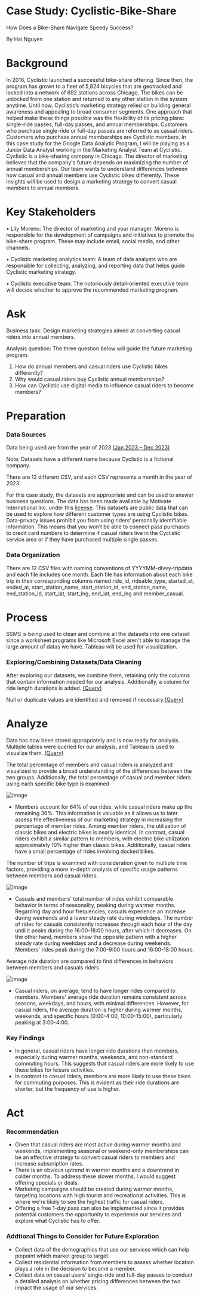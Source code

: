 # Case Study: Cyclistic-Bike-Share
How Does a Bike-Share Navigate Speedy Success?

By Hai Nguyen 

# Background
In 2016, Cyclistic launched a successful bike-share offering. Since then, the program has grown to a fleet of 5,824 bicycles that are geotracked and locked into a network of 692 stations across Chicago. The bikes can be unlocked from one station and returned to any other station in the system anytime.
Until now, Cyclistic’s marketing strategy relied on building general awareness and appealing to broad consumer segments. One approach that helped make these things possible was the flexibility of its pricing plans: single-ride passes, full-day passes, and annual memberships. Customers who purchase single-ride or full-day passes are referred to as casual riders. Customers who purchase annual memberships are Cyclistic members.
In this case study for the Google Data Analytic Program, I will be playing as a Junior Data Analyst working in the Marketing Analyst Team at Cyclistic. Cyclistic is a bike-sharing company in Chicago. The director of marketing believes that the company's future depends on maximizing the number of annual memberships. Our team wants to understand differences between how casual and annual members use Cyclistic bikes differently. These insights will be used to design a marketing strategy to convert casual members to annual members.

# Key Stakeholders
•	Lily Moreno: The director of marketing and your manager. Moreno is responsible for the development of campaigns
and initiatives to promote the bike-share program. These may include email, social media, and other channels.

•	Cyclistic marketing analytics team: A team of data analysts who are responsible for collecting, analyzing, and
reporting data that helps guide Cyclistic marketing strategy.

•	Cyclistic executive team: The notoriously detail-oriented executive team will decide whether to approve the
recommended marketing program.

# Ask
Business task: Design marketing strategies aimed at converting casual riders into annual members.

Analysis question: The three question below will guide the future marketing program.

1.	How do annual members and casual riders use Cyclistic bikes differently?
2.	Why would casual riders buy Cyclistic annual memberships?
3.	How can Cyclistic use digital media to influence casual riders to become members?

# Preparation

### Data Sources 

Data being used are from the year of 2023 [(Jan 2023 – Dec 2023)](https://divvy-tripdata.s3.amazonaws.com/index.html)

Note: Datasets have a different name because Cyclistic is a fictional company.

There are 12 different CSV, and each CSV represents a month in the year of 2023.

For this case study, the datasets are appropriate and can be used to answer business questions. The data has been made available by Motivate International Inc. under this [license](https://www.divvybikes.com/data-license-agreement). This datasets are public data that can be used to explore how different customer types are using Cyclistic bikes. Data-privacy issues prohibit you from using riders’ personally identifiable information. This means that you won’t be able to connect pass purchases to credit card numbers to determine if casual riders live in the Cyclistic service area or if they have purchased multiple single passes.

### Data Organization

There are 12 CSV files with naming conventions of YYYYMM-divvy-tripdata and each file includes one month. Each file has information about each bike trip in their corresponding columns named ride_id, rideable_type, started_at, ended_at, start_station_name, start_station_id, end_station_name, end_station_id, start_lat, start_lng, end_lat, end_lng and member_casual.

# Process

SSMS is being used to clean and combine all the datasets into one dataset since a worksheet programs like Microsoft Excel aren't able to manage the large amount of datas we have. Tableau will be used for visualization.

### Exploring/Combining Datasets/Data Cleaning

After exploring our datasets, we combine them, retaining only the columns that contain information needed for our analysis. Additionally, a column for ride length durations is added.
[(Query)](https://github.com/hainguyendtx/Case-Study-Cyclistic-Bike-Share-How-Does-a-Bike-Share-Navigate-Speedy-Success/edit/main/Combining%20Data.sql)

Null or duplicate values are identified and removed if necessary.[(Query)](https://github.com/hainguyendtx/Case-Study-Cyclistic-Bike-Share-How-Does-a-Bike-Share-Navigate-Speedy-Success/blob/main/Cleaning%20Data.sql)

# Analyze

Data has now been stored appropriately and is now ready for analysis. Multiple tables were queried for our analysis, and Tableau is used to visualize them. 
[(Query)](https://github.com/hainguyendtx/Case-Study-Cyclistic-Bike-Share-How-Does-a-Bike-Share-Navigate-Speedy-Success/blob/main/Analyze%20Data.sql)

The total percentage of members and casual riders is analyzed and visualized to provide a broad understanding of the differences between the two groups. Additionally, the total percentage of casual and member riders using each specific bike type is examined

![image](https://github.com/hainguyendtx/Case-Study-Cyclistic-Bike-Share-How-Does-a-Bike-Share-Navigate-Speedy-Success/assets/157367308/2c11b53e-dace-41ef-af5c-4e46db2fcb63)

- Members account for 64% of our rides, while casual riders make up the remaining 36%. This information is valuable as it allows us to later assess the effectiveness of our marketing strategy in increasing the percentage of member rides. Among member riders, the utilization of classic bikes and electric bikes is nearly identical. In contrast, casual riders exhibit a similar pattern to members, with electric bike utilization approximately 10% higher than classic bikes. Additionally, casual riders have a small percentage of rides involving docked bikes.

The number of trips is examined with consideration given to multiple time factors, providing a more in-depth analysis of specific usage patterns between members and casual riders.

![image](https://github.com/hainguyendtx/Case-Study-Cyclistic-Bike-Share-How-Does-a-Bike-Share-Navigate-Speedy-Success/assets/157367308/466f6a5c-f3f5-412d-a8a7-be01f7295b9e)
- Casuals and members' total number of rides exhibit comparable behavior in terms of seasonality, peaking during warmer months. Regarding day and hour frequencies, casuals experience an increase during weekends and a lower steady rate during weekdays. The number of rides for casuals consistently increases through each hour of the day until it peaks during the 16:00-18:00 hours, after which it decreases. On the other hand, members show the opposite pattern with a higher steady rate during weekdays and a decrease during weekends. Members' rides peak during the 7:00-9:00 hours and 16:00-18:00 hours.

Average ride duration are compared to find differences in behaviors between members and casuals riders

![image](https://github.com/hainguyendtx/Case-Study-Cyclistic-Bike-Share-How-Does-a-Bike-Share-Navigate-Speedy-Success/assets/157367308/8ea3d4fe-ca9d-43fc-9c75-bd9816efb2f4)
- Casual riders, on average, tend to have longer rides compared to members. Members' average ride duration remains consistent across seasons, weekdays, and hours, with minimal differences. However, for casual riders, the average duration is higher during warmer months, weekends, and specific hours (0:00-4:00, 10:00-15:00), particularly peaking at 3:00-4:00.

### Key Findings
- In general, casual riders have longer ride durations than members, especially during warmer months, weekends, and non-standard commuting hours. This suggests that casual riders are more likely to use these bikes for leisure activities.
- In contrast to casual riders, members are more likely to use these bikes for commuting purposes. This is evident as their ride durations are shorter, but the frequency of use is higher.

# Act

### Recommendation
- Given that casual riders are most active during warmer months and weekends, implementing seasonal or weekend-only memberships can be an effective strategy to convert casual riders to members and increase subscription rates.
- There is an obvious uptrend in warmer months and a downtrend in colder months. To address these slower months, I would suggest offering specials or deals.
- Marketing campaigns should be created during warmer months, targeting locations with high tourist and recreational activities. This is where we're likely to see the highest traffic for casual riders.
- Offering a free 1-day pass can also be implemented since it provides potential customers the opportunity to experience our services and explore what Cyclistic has to offer.

### Addtional Things to Consider for Future Exploration
- Collect data of the demographics that use our services which can help pinpoint which market group to target.
- Collect residential information from members to assess whether location plays a role in the decision to become a member.
- Collect data on casual users' single-ride and full-day passes to conduct a detailed analysis on whether pricing differences between the two impact the usage of our services.




